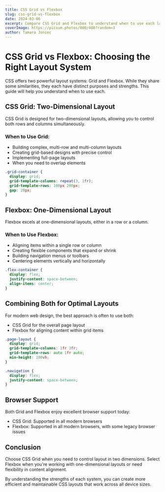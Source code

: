 ```yaml
---
title: CSS Grid vs Flexbox
slug: css-grid-vs-flexbox
date: 2024-03-06
excerpt: Compare CSS Grid and Flexbox to understand when to use each layout system.
coverImage: https://picsum.photos/800/400?random=3
author: Tamara Joniec
---
```


# CSS Grid vs Flexbox: Choosing the Right Layout System

CSS offers two powerful layout systems: Grid and Flexbox. While they share some similarities, they each have distinct purposes and strengths. This guide will help you understand when to use each.

## CSS Grid: Two-Dimensional Layout

CSS Grid is designed for two-dimensional layouts, allowing you to control both rows and columns simultaneously.

### When to Use Grid:

- Building complex, multi-row and multi-column layouts
- Creating grid-based designs with precise control
- Implementing full-page layouts
- When you need to overlap elements

```css
.grid-container {
  display: grid;
  grid-template-columns: repeat(3, 1fr);
  grid-template-rows: 100px 200px;
  gap: 20px;
}
```

## Flexbox: One-Dimensional Layout

Flexbox excels at one-dimensional layouts, either in a row or a column.

### When to Use Flexbox:

- Aligning items within a single row or column
- Creating flexible components that expand or shrink
- Building navigation menus or toolbars
- Centering elements vertically and horizontally

```css
.flex-container {
  display: flex;
  justify-content: space-between;
  align-items: center;
}
```

## Combining Both for Optimal Layouts

For modern web design, the best approach is often to use both:

- CSS Grid for the overall page layout
- Flexbox for aligning content within grid items

```css
.page-layout {
  display: grid;
  grid-template-columns: 1fr 3fr;
  grid-template-rows: auto 1fr auto;
  min-height: 100vh;
}

.navigation {
  display: flex;
  justify-content: space-between;
}
```

## Browser Support

Both Grid and Flexbox enjoy excellent browser support today:

- CSS Grid: Supported in all modern browsers
- Flexbox: Supported in all modern browsers, with some legacy browser issues

## Conclusion

Choose CSS Grid when you need to control layout in two dimensions. Select Flexbox when you're working with one-dimensional layouts or need flexibility in content alignment.

By understanding the strengths of each system, you can create more efficient and maintainable CSS layouts that work across all device sizes. 